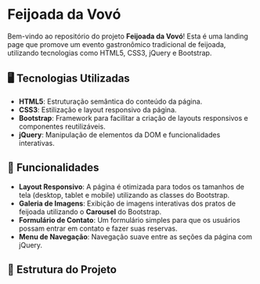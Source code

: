 # Feijoada da Vovó

Bem-vindo ao repositório do projeto **Feijoada da Vovó**! Esta é uma landing page que promove um evento gastronômico tradicional de feijoada, utilizando tecnologias como HTML5, CSS3, jQuery e Bootstrap.

## 🖥️ Tecnologias Utilizadas

- **HTML5**: Estruturação semântica do conteúdo da página.
- **CSS3**: Estilização e layout responsivo da página.
- **Bootstrap**: Framework para facilitar a criação de layouts responsivos e componentes reutilizáveis.
- **jQuery**: Manipulação de elementos da DOM e funcionalidades interativas.

## 📑 Funcionalidades

- **Layout Responsivo**: A página é otimizada para todos os tamanhos de tela (desktop, tablet e mobile) utilizando as classes do Bootstrap.
- **Galeria de Imagens**: Exibição de imagens interativas dos pratos de feijoada utilizando o **Carousel** do Bootstrap.
- **Formulário de Contato**: Um formulário simples para que os usuários possam entrar em contato e fazer suas reservas.
- **Menu de Navegação**: Navegação suave entre as seções da página com jQuery.
  
## 🎨 Estrutura do Projeto


